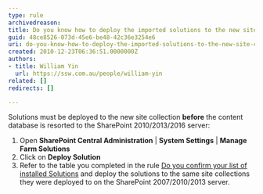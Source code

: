 ```yaml
---
type: rule
archivedreason: 
title: Do you know how to deploy the imported solutions to the new site collection
guid: 48ce8526-073d-45e6-be48-42c36e3254e6
uri: do-you-know-how-to-deploy-the-imported-solutions-to-the-new-site-collection
created: 2010-12-23T06:36:51.0000000Z
authors:
- title: William Yin
  url: https://ssw.com.au/people/william-yin
related: []
redirects: []

---
```




  <p>​Solutions must be deployed to the new site collection <b>before</b> the content database is resorted to the SharePoint 2010/2013/2016&#160;server&#58;<br>
</p>
<ol>
    <li>Open <b>SharePoint Central Administration</b> | <b>System Settings</b> | <b>Manage Farm Solutions</b></li>
    <li>Click on <b>Deploy Solution</b></li>
    <li>Refer to the table you completed in the rule <span style="text-decoration&#58;underline;"><a href="/Pages/Do-you-confirm-your-list-of-installed-SharePoint-2007-Solutions.aspx"><span style="text-decoration&#58;underline;">Do you confirm your list of installed Solutions</span></a></span> and deploy the solutions to the same site collections they were deployed to on the SharePoint 2007/2010/2013​​&#160;server.</li>
</ol>

<br><excerpt class='endintro'></excerpt><br>



